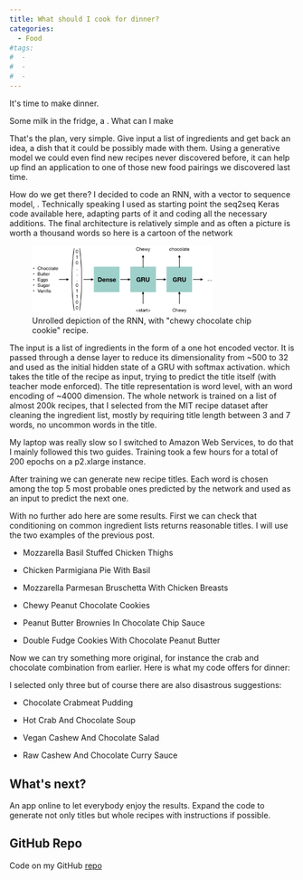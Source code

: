 ```yaml
---
title: What should I cook for dinner?
categories:
  - Food
#tags:
#  - 
#  - 
#  - 
---
```


It's time to make dinner. 

Some milk in the fridge, a   .
What can I make 

That's the plan, very simple. Give input a list of ingredients and get back an idea, a dish 
that it could be possibly made with them. Using a generative model we could even find new recipes
never discovered before, it can help up find an application to one of those new food pairings we discovered 
last time.

How do we get there? I decided to code an RNN, with a vector to sequence model, 
. Technically speaking I used as starting point the seq2seq Keras code available here, adapting
parts of it and coding all the necessary additions. The final architecture is relatively simple and
as often a picture is worth a thousand words so here is a cartoon of the network

<figure >
    <img width="320" src="/assets/images/pairings/cartoon.png">
    <figcaption>Unrolled depiction of the RNN, with "chewy chocolate chip cookie" recipe.</figcaption>
</figure>





The input is a list of ingredients in the form of a one hot encoded vector. It is passed through a dense
layer to reduce its dimensionality from ~500 to 32 and used as the initial hidden state of a GRU with softmax activation. 
which takes the title of the recipe as input, trying to predict the title itself (with teacher mode enforced).
The title representation is word level, with an word encoding of ~4000 dimension.
The whole network is trained on a list of almost 200k recipes, that I selected from the MIT recipe dataset after cleaning
the ingredient list, mostly by requiring title length between 3 and 7 words, no uncommon words in the title.

My laptop was really slow so I switched to Amazon Web Services, to do that I mainly followed this two guides.
Training took a few hours for a total of 200 epochs on a p2.xlarge instance.

After training we can generate new recipe titles. Each word is chosen among the top 5 most probable ones predicted 
by the network and used as an input to predict the next one.  

With no further ado here are some results. 
First we can check that conditioning on common ingredient lists returns reasonable titles.
I will use the two examples of the previous post. 
- Mozzarella Basil Stuffed Chicken Thighs
- Chicken Parmigiana Pie With Basil
- Mozzarella Parmesan Bruschetta With Chicken Breasts  


- Chewy Peanut Chocolate Cookies
- Peanut Butter Brownies In Chocolate Chip Sauce
- Double Fudge Cookies With Chocolate Peanut Butter

Now we can try something more original, for instance the crab and chocolate combination from earlier.
Here is what my code offers for dinner:



I selected only three but of course there are also disastrous suggestions:

- Chocolate Crabmeat Pudding
- Hot Crab And Chocolate Soup


- Vegan Cashew And Chocolate Salad
- Raw Cashew And Chocolate Curry Sauce



## What's next?

An app online to let everybody enjoy the results.
Expand the code to generate not only titles but whole recipes with instructions if possible.



## GitHub Repo

Code on my GitHub [repo](https://github.com/roundedup)

